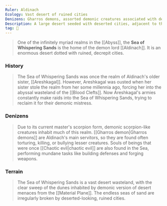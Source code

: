 ```yaml
---
Ruler: Aldinach
Ecology: Vast desert of ruined cities
Denizens: Gharros demons, assorted demonic creatures associated with deserts or scorpions, chaotic evil souls
Description: A large desert seeded with deserted cities, adjacent to the Blood Clefts and ruled by the demon lord Aldinach.
tag: 🌊
---
```


> One of the infinitely myriad realms in the [[Abyss]], the **Sea of Whispering Sands** is the home of the demon lord [[Aldinach]]. It is an enormous desert dotted with ruined, decrepit cities.



### History

> The Sea of Whispering Sands was once the realm of Aldinach's older sister, [[Areshkagal]]. However, Areshkagal was ousted when her sister stole the realm from her some millennia ago, forcing her into the abyssal wasteland of the [[Blood Clefts]]. Now Areshkagal's armies constantly make raids into the Sea of Whispering Sands, trying to reclaim it for their demonic mistress.


### Denizens

> Due to its current master's scorpion form, demonic scorpion-like creatures inhabit much of this realm. [[Gharros demon|Gharros demons]] are Aldinach's main servitors, so they are found often torturing, killing, or bullying lesser creatures. Souls of beings that were once [[Chaotic evil|chaotic evil]] are also found in the Sea, performing mundane tasks like building defenses and forging weapons.


### Terrain

> The Sea of Whispering Sands is a vast desert wasteland, with the clear sweep of the dunes inhabited by demonic version of desert menaces from the [[Material Plane]]. The endless seas of sand are irregularly broken by deserted-looking, ruined cities.








